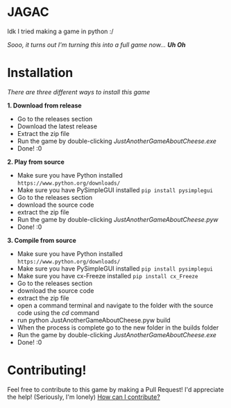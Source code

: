 # JAGAC
 Idk I tried making a game in python :/
 
 *Sooo, it turns out I'm turning this into a full game now... **Uh Oh***

# Installation
*There are three different ways to install this game*

**1. Download from release**
- Go to the releases section
- Download the latest release
- Extract the zip file
- Run the game by double-clicking *JustAnotherGameAboutCheese.exe*
- Done! :0

**2. Play from source**
- Make sure you have Python installed `https://www.python.org/downloads/`
- Make sure you have PySimpleGUI installed `pip install pysimplegui`
- Go to the releases section
- download the source code
- extract the zip file
- Run the game by double-clicking *JustAnotherGameAboutCheese.pyw*
- Done! :0

**3. Compile from source**
- Make sure you have Python installed `https://www.python.org/downloads/`
- Make sure you have PySimpleGUI installed `pip install pysimplegui`
- Make sure you have cx-Freeze installed `pip install cx_Freeze`
- Go to the releases section
- download the source code
- extract the zip file
- open a command terminal and navigate to the folder with the source code using the *cd* command
- run python JustAnotherGameAboutCheese.pyw build
- When the process is complete go to the new folder in the builds folder
- Run the game by double-clicking *JustAnotherGameAboutCheese.exe*
- Done! :0

# Contributing!
Feel free to contribute to this game by making a Pull Request!
I'd appreciate the help! (Seriously, I'm lonely)
[How can I contribute?](https://github.com/MASTRIO/JAGAC/blob/master/CONTRIBUTING.md)
